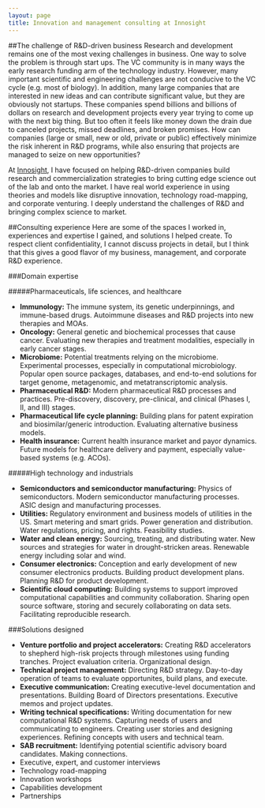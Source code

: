 ```yaml
---
layout: page
title: Innovation and management consulting at Innosight
---
```


##The challenge of R&D-driven business
Research and development remains one of the most vexing challenges in business. One way to solve the problem is through start ups. The VC community is in many ways the early research funding arm of the technology industry. However, many important scientific and engineering challenges are not conducive to the VC cycle (e.g. most of biology). In addition, many large companies that are interested in new ideas and can contribute significant value, but they are obviously not startups. These companies spend billions and billions of dollars on research and development projects every year trying to come up with the next big thing. But too often it feels like money down the drain due to canceled projects, missed deadlines, and broken promises. How can companies (large or small, new or old, private or public) effectively minimize the risk inherent in R&D programs, while also ensuring that projects are managed to seize on new opportunities?

At [Innosight](http://www.innosight.com), I have focused on helping R&D-driven companies build research and commercialization strategies to bring cutting edge science out of the lab and onto the market. I have real world experience in using theories and models like disruptive innovation, technology road-mapping, and corporate venturing. I deeply understand the challenges of R&D and bringing complex science to market.

##Consulting experience
Here are some of the spaces I worked in, experiences and expertise I gained, and solutions I helped create. To respect client confidentiality, I cannot discuss projects in detail, but I think that this gives a good flavor of my business, management, and corporate R&D experience.

###Domain expertise

#####Pharmaceuticals, life sciences, and healthcare

+ **Immunology:** The immune system, its genetic underpinnings, and immune-based drugs. Autoimmune diseases and R&D projects into new therapies and MOAs.
+ **Oncology:** General genetic and biochemical processes that cause cancer. Evaluating new therapies and treatment modalities, especially in early cancer stages.
+ **Microbiome:** Potential treatments relying on the microbiome. Experimental processes, especially in computational microbiology. Popular open source packages, databases, and end-to-end solutions for target genome, metagenomic, and metatranscriptomic analysis.
+ **Pharmaceutical R&D:** Modern pharmaceutical R&D processes and practices. Pre-discovery, discovery, pre-clinical, and clinical (Phases I, II, and III) stages.
+ **Pharmaceutical life cycle planning:** Building plans for patent expiration and biosimilar/generic introduction. Evaluating alternative business models.
+ **Health insurance:** Current health insurance market and payor dynamics. Future models for healthcare delivery and payment, especially value-based systems (e.g. ACOs).

#####High technology and industrials

+ **Semiconductors and semiconductor manufacturing:** Physics of semiconductors. Modern semiconductor manufacturing processes. ASIC design and manufacturing processes.
+ **Utilities:** Regulatory environment and business models of utilities in the US. Smart metering and smart grids. Power generation and distribution. Water regulations, pricing, and rights. Feasibility studies.
+ **Water and clean energy:** Sourcing, treating, and distributing water. New sources and strategies for water in drought-stricken areas. Renewable energy including solar and wind.
+ **Consumer electronics:** Conception and early development of new consumer electronics products. Building product development plans. Planning R&D for product development.
+ **Scientific cloud computing:** Building systems to support improved computational capabilities and community collaboration. Sharing open source software, storing and securely collaborating on data sets. Facilitating reproducible research.

###Solutions designed

+ **Venture portfolio and project accelerators:** Creating R&D accelerators to shepherd high-risk projects through  milestones using funding tranches. Project evaluation criteria. Organizational design.
+ **Technical project management:** Directing R&D strategy. Day-to-day operation of teams to evaluate opportunites, build plans, and execute.
+ **Executive communication:** Creating executive-level documentation and presentations. Building Board of Directors presentations. Executive memos and project updates.
+ **Writing technical specifications:** Writing documentation for new computational R&D systems. Capturing needs of users and communicating to engineers. Creating user stories and designing experiences. Refining concepts with users and technical team.
+ **SAB recruitment:** Identifying potential scientific advisory board candidates. Making connections.
+ Executive, expert, and customer interviews
+ Technology road-mapping
+ Innovation workshops
+ Capabilities development
+ Partnerships
